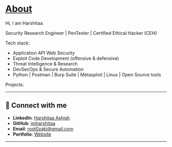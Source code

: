 # <u>About</u>

Hi, I am Harshitaa. 

Security Research Engineer | PenTester | Certified Ethical Hacker (CEH)

Tech stack:
- Application API Web Security
- Exploit Code Development (offensive &  defensive)
- Threat Intelligence & Research
- DevSecOps & Secure Automation
- Python | Postman | Burp Suite | Metasploit | Linux | Open Source tools

Projects:


--- 

## 🔗 Connect with me  

- **LinkedIn**: [Harshitaa Ashish](https://www.linkedin.com/in/harshitaa-ashish-85767621a/)  
- **GitHub**: [imharshitaa](https://github.com/imharshitaa)  
- **Email**: root0zaki@gmail.com
- **Portfolio**: [Website](https://imharshitaa.github.io/root0zaki/)   

---











